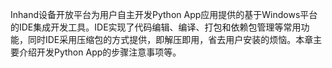 Inhand设备开放平台为用户自主开发Python App应用提供的基于Windows平台的IDE集成开发工具。IDE实现了代码编辑、编译、打包和依赖包管理等常用功能，同时IDE采用压缩包的方式提供，即解压即用，省去用户安装的烦恼。本章主要介绍开发Python App的步骤注意事项等。

